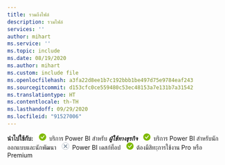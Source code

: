 ```yaml
---
title: รวมถึงไฟล์
description: รวมไฟล์
services: ''
author: mihart
ms.service: ''
ms.topic: include
ms.date: 08/19/2020
ms.author: mihart
ms.custom: include file
ms.openlocfilehash: a3fa22d8ee1b7c192bbb1be497d75e9784eaf243
ms.sourcegitcommit: d153cfc0ce559480c53ec48153a7e131b7a31542
ms.translationtype: HT
ms.contentlocale: th-TH
ms.lasthandoff: 09/29/2020
ms.locfileid: "91527006"
---
```

<Token>**นำไปใช้กับ:** ![นำไปใช้กับ](media/yes.png) บริการ Power BI สำหรับ ***ผู้ใช้ทางธุรกิจ*** ![นำไปใช้กับ](media/yes.png) บริการ Power BI สำหรับนักออกแบบและนักพัฒนา ![นำไปใช้ไม่ได้กับ](media/no.png) Power BI เดสก์ท็อป ![นำไปใช้กับ](media/yes.png) ต้องมีสิทะฺการใช้งาน Pro หรือ Premium </Token>